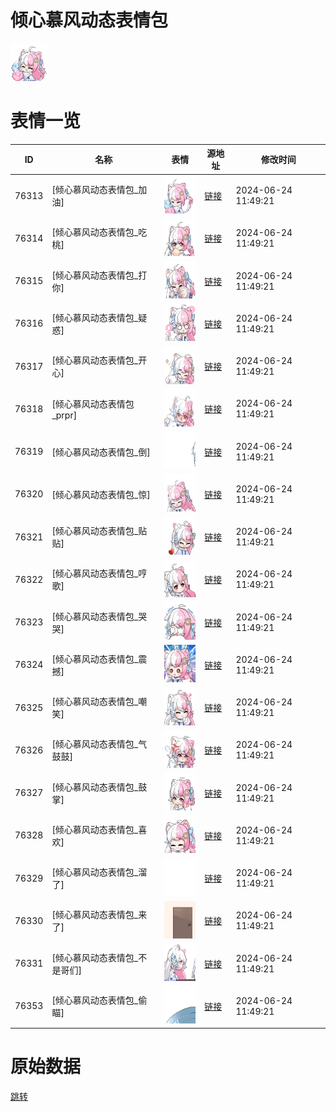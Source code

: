 # 倾心慕风动态表情包

<img src="./cover.png" height="60" alt="cover" />

# 表情一览

|ID|名称|表情|源地址|修改时间|
|----|----|----|----|----|
|76313|[倾心慕风动态表情包_加油]|<img src="./pic/076313_%5B倾心慕风动态表情包_加油%5D.gif" height="60" alt="加油"/>|[链接](https://i0.hdslb.com/bfs/emote/71bbb41efd4b87eafd7bd1d332e629280a0c0683.gif)|2024-06-24 11:49:21|
|76314|[倾心慕风动态表情包_吃桃]|<img src="./pic/076314_%5B倾心慕风动态表情包_吃桃%5D.gif" height="60" alt="吃桃"/>|[链接](https://i0.hdslb.com/bfs/emote/b95a8f243f36ad82eac3b5fc0376c47f9e05bc51.gif)|2024-06-24 11:49:21|
|76315|[倾心慕风动态表情包_打你]|<img src="./pic/076315_%5B倾心慕风动态表情包_打你%5D.gif" height="60" alt="打你"/>|[链接](https://i0.hdslb.com/bfs/emote/cdc0273bb952e73208ca0f6fa602b0933440f687.gif)|2024-06-24 11:49:21|
|76316|[倾心慕风动态表情包_疑惑]|<img src="./pic/076316_%5B倾心慕风动态表情包_疑惑%5D.gif" height="60" alt="疑惑"/>|[链接](https://i0.hdslb.com/bfs/emote/58d90b469e1f400890301400c4126af59e41241d.gif)|2024-06-24 11:49:21|
|76317|[倾心慕风动态表情包_开心]|<img src="./pic/076317_%5B倾心慕风动态表情包_开心%5D.gif" height="60" alt="开心"/>|[链接](https://i0.hdslb.com/bfs/emote/e6e31054eae1996ca97df14daefeb904bc5aed08.gif)|2024-06-24 11:49:21|
|76318|[倾心慕风动态表情包_prpr]|<img src="./pic/076318_%5B倾心慕风动态表情包_prpr%5D.gif" height="60" alt="prpr"/>|[链接](https://i0.hdslb.com/bfs/emote/cd3a82aa068311953e40aa759208f4489a484fb0.gif)|2024-06-24 11:49:21|
|76319|[倾心慕风动态表情包_倒]|<img src="./pic/076319_%5B倾心慕风动态表情包_倒%5D.gif" height="60" alt="倒"/>|[链接](https://i0.hdslb.com/bfs/emote/1ad9267b7be48f3db9972d0d7afd0f00dc781af9.gif)|2024-06-24 11:49:21|
|76320|[倾心慕风动态表情包_惊]|<img src="./pic/076320_%5B倾心慕风动态表情包_惊%5D.gif" height="60" alt="惊"/>|[链接](https://i0.hdslb.com/bfs/emote/9b9f5489995d4101ea350a69799b9f45d93117b9.gif)|2024-06-24 11:49:21|
|76321|[倾心慕风动态表情包_贴贴]|<img src="./pic/076321_%5B倾心慕风动态表情包_贴贴%5D.gif" height="60" alt="贴贴"/>|[链接](https://i0.hdslb.com/bfs/emote/a183c207d88b79fa5f9c1bce1396528c81328017.gif)|2024-06-24 11:49:21|
|76322|[倾心慕风动态表情包_哼歌]|<img src="./pic/076322_%5B倾心慕风动态表情包_哼歌%5D.gif" height="60" alt="哼歌"/>|[链接](https://i0.hdslb.com/bfs/emote/1c89951c160bcf68fa02b8fc009e5995f2e30e92.gif)|2024-06-24 11:49:21|
|76323|[倾心慕风动态表情包_哭哭]|<img src="./pic/076323_%5B倾心慕风动态表情包_哭哭%5D.gif" height="60" alt="哭哭"/>|[链接](https://i0.hdslb.com/bfs/emote/d1dd8e89c46c6f0bfa2a6dc3e9096c592927204f.gif)|2024-06-24 11:49:21|
|76324|[倾心慕风动态表情包_震撼]|<img src="./pic/076324_%5B倾心慕风动态表情包_震撼%5D.gif" height="60" alt="震撼"/>|[链接](https://i0.hdslb.com/bfs/emote/b8e3306369572dc03c8e0bc229328655e941e603.gif)|2024-06-24 11:49:21|
|76325|[倾心慕风动态表情包_嘲笑]|<img src="./pic/076325_%5B倾心慕风动态表情包_嘲笑%5D.gif" height="60" alt="嘲笑"/>|[链接](https://i0.hdslb.com/bfs/emote/52433488548aaa626d3e160c88ab3f2b0cc91ff1.gif)|2024-06-24 11:49:21|
|76326|[倾心慕风动态表情包_气鼓鼓]|<img src="./pic/076326_%5B倾心慕风动态表情包_气鼓鼓%5D.gif" height="60" alt="气鼓鼓"/>|[链接](https://i0.hdslb.com/bfs/emote/8751033ca32e532c6bbecaa313acd59899e63238.gif)|2024-06-24 11:49:21|
|76327|[倾心慕风动态表情包_鼓掌]|<img src="./pic/076327_%5B倾心慕风动态表情包_鼓掌%5D.gif" height="60" alt="鼓掌"/>|[链接](https://i0.hdslb.com/bfs/emote/08d5742ca3ed1f80c5efbb3432aa34fe5d93f6a9.gif)|2024-06-24 11:49:21|
|76328|[倾心慕风动态表情包_喜欢]|<img src="./pic/076328_%5B倾心慕风动态表情包_喜欢%5D.gif" height="60" alt="喜欢"/>|[链接](https://i0.hdslb.com/bfs/emote/f43ab2cff819e89575fee2e51b6e930256909361.gif)|2024-06-24 11:49:21|
|76329|[倾心慕风动态表情包_溜了]|<img src="./pic/076329_%5B倾心慕风动态表情包_溜了%5D.gif" height="60" alt="溜了"/>|[链接](https://i0.hdslb.com/bfs/emote/4db087009cb6e81ad29ddaf603e74c2d07a28ba3.gif)|2024-06-24 11:49:21|
|76330|[倾心慕风动态表情包_来了]|<img src="./pic/076330_%5B倾心慕风动态表情包_来了%5D.gif" height="60" alt="来了"/>|[链接](https://i0.hdslb.com/bfs/emote/ff08495796a2770e9aa02150ead6b5ea45a8734a.gif)|2024-06-24 11:49:21|
|76331|[倾心慕风动态表情包_不是哥们]|<img src="./pic/076331_%5B倾心慕风动态表情包_不是哥们%5D.gif" height="60" alt="不是哥们"/>|[链接](https://i0.hdslb.com/bfs/emote/9e6289fd6fed474345dc08b35d6ead443de1ba55.gif)|2024-06-24 11:49:21|
|76353|[倾心慕风动态表情包_偷瞄]|<img src="./pic/076353_%5B倾心慕风动态表情包_偷瞄%5D.gif" height="60" alt="偷瞄"/>|[链接](https://i0.hdslb.com/bfs/emote/cc35186e5fdc497838ac7df2d92dd4cd9c12412e.gif)|2024-06-24 11:49:21|

# 原始数据

[跳转](./raw.json)


